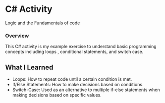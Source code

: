 # C# Activity 

Logic and the Fundamentals of code

### Overview

This C# activity is my example exercise to understand basic programming concepts including loops , conditional statements, and switch case.

## What I Learned
- Loops: How to repeat code until a certain condition is met.
- If/Else Statements: How to make decisions based on conditions.
- Switch-Case: Used as an alternative to multiple if-else statements when making decisions based on specific values.

